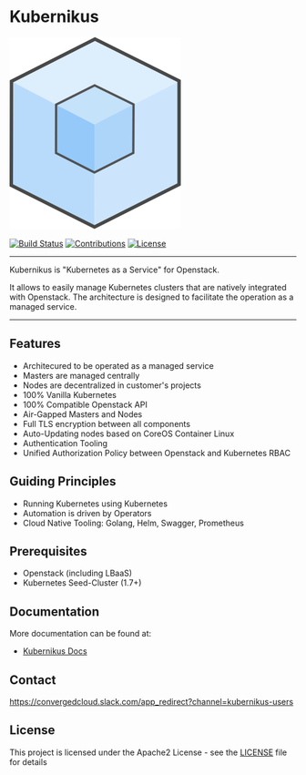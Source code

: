 # Kubernikus

[![Kubernikus](/assets/kubernikus.svg)](https://github.com/sapcc/kubernikus)

[![Build Status](https://travis-ci.org/sapcc/kubernikus.svg?branch=master)](https://travis-ci.org/sapcc/kubernikus)
[![Contributions](https://img.shields.io/badge/contributions-welcome-brightgreen.svg)](https://travis-ci.org/sapcc/kubernikus.svg?branch=master)
[![License](https://img.shields.io/badge/license-Apache-blue.svg)](http://www.apache.org/licenses/LICENSE-2.0.txt)

----

Kubernikus is "Kubernetes as a Service" for Openstack.

It allows to easily manage Kubernetes clusters that are natively integrated with Openstack. The architecture is designed to facilitate the operation as a managed service.

----

## Features

  * Architecured to be operated as a managed service
  * Masters are managed centrally 
  * Nodes are decentralized in customer's projects
  * 100% Vanilla Kubernetes
  * 100% Compatible Openstack API
  * Air-Gapped Masters and Nodes
  * Full TLS encryption between all components
  * Auto-Updating nodes based on CoreOS Container Linux
  * Authentication Tooling 
  * Unified Authorization Policy between Openstack and Kubernetes RBAC
  
## Guiding Principles

  * Running Kubernetes using Kubernetes
  * Automation is driven by Operators
  * Cloud Native Tooling: Golang, Helm, Swagger, Prometheus
  
## Prerequisites

  * Openstack (including LBaaS)
  * Kubernetes Seed-Cluster (1.7+)
  
## Documentation

More documentation can be found at:

  * [Kubernikus Docs](./docs/)
  
## Contact

https://convergedcloud.slack.com/app_redirect?channel=kubernikus-users

## License
This project is licensed under the Apache2 License - see the [LICENSE](LICENSE) file for details


